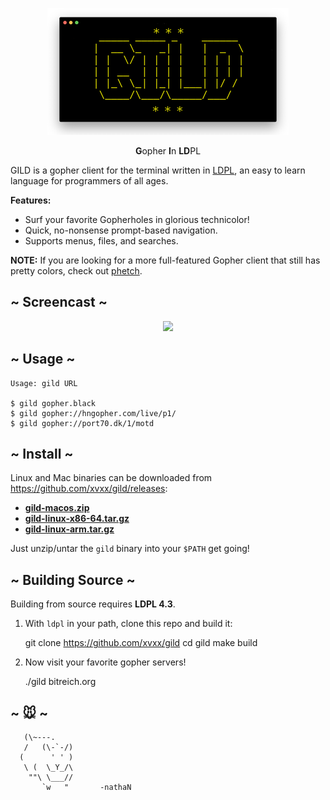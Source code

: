 <p align="center"><img src="gild.png"/></p>

<p align="center">
    <b>G</b>opher <b>I</b>n <b>LD</b>PL
</p>

GILD is a gopher client for the terminal written in [LDPL][ldpl],
an easy to learn language for programmers of all ages.

**Features:**

- Surf your favorite Gopherholes in glorious technicolor!
- Quick, no-nonsense prompt-based navigation.
- Supports menus, files, and searches.

**NOTE:** If you are looking for a more full-featured Gopher client
that still has pretty colors, check out [phetch][phetch].

## ~ Screencast ~

<p align="center"><a href="https://bit.ly/2MLVOmR" target="_blank">
<img src="https://bit.ly/2sBmTlM" /></a></p>

## ~ Usage ~

    Usage: gild URL

    $ gild gopher.black
    $ gild gopher://hngopher.com/live/p1/
    $ gild gopher://port70.dk/1/motd

## ~ Install ~

Linux and Mac binaries can be downloaded from
https://github.com/xvxx/gild/releases:

- **[gild-macos.zip][macos]**
- **[gild-linux-x86-64.tar.gz][x86_64]**
- **[gild-linux-arm.tar.gz][armv8]**

Just unzip/untar the `gild` binary into your `$PATH` get going!

## ~ Building Source ~

Building from source requires **LDPL 4.3**.

1. With `ldpl` in your path, clone this repo and build it:

    git clone https://github.com/xvxx/gild
    cd gild
    make build

3. Now visit your favorite gopher servers!

    ./gild bitreich.org


## ~ 🐭 ~

       (\~---.
       /   (\-`-/)
      (      ' ' )
       \ (  \_Y_/\
        ""\ \___//
           `w   "       -nathaN

[macos]: https://github.com/xvxx/gild/releases/download/v0.4.0/gild-macos.zip
[x86_64]: https://github.com/xvxx/gild/releases/download/v0.4.0/gild-linux-x86-64.tar.gz
[armv8]: https://github.com/xvxx/gild/releases/download/v0.4.0/gild-linux-arm.tar.gz
[ldpl]: https://www.ldpl-lang.org/
[phetch]: https://github.com/xvxx/phetch

